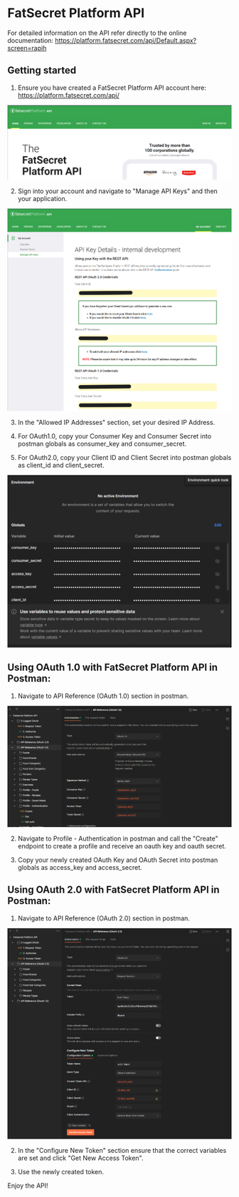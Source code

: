 # FatSecret Platform API

For detailed information on the API refer directly to the online documentation:
https://platform.fatsecret.com/api/Default.aspx?screen=rapih

## Getting started

1. Ensure you have created a FatSecret Platform API account here: https://platform.fatsecret.com/api/

![FatSecret Platform API](/images/platform.png)

2. Sign into your account and navigate to "Manage API Keys" and then your application.

![Manage API Keys](/images/manage_keys.png)

3. In the "Allowed IP Addresses" section, set your desired IP Address.

4. For OAuth1.0, copy your Consumer Key and Consumer Secret into postman globals as consumer_key and consumer_secret.

5. For OAuth2.0, copy your Client ID and Client Secret into postman globals as client_id and client_secret.

![Globals](/images/globals.png)

## Using OAuth 1.0 with FatSecret Platform API in Postman:

1. Navigate to API Reference (OAuth 1.0) section in postman.

![Postman OAuth1](/images/oauth1.png)

2. Navigate to Profile - Authentication in postman and call the "Create" endpoint to create a profile and receive an oauth key and oauth secret.

3. Copy your newly created OAuth Key and OAuth Secret into postman globals as access_key and access_secret.

## Using OAuth 2.0 with FatSecret Platform API in Postman:

1. Navigate to API Reference (OAuth 2.0) section in postman.

![Postman OAuth2](/images/oauth2.png)

2. In the "Configure New Token" section ensure that the correct variables are set and click "Get New Access Token".

3. Use the newly created token.


Enjoy the API!
